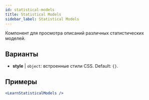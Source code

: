 ```yaml
---
id: statistical-models
title: Statistical Models
sidebar_label: Statistical Models
---
```


Компонент для просмотра описаний различных статистических моделей.

## Варианты

* __style__ | `object`: встроенные стили CSS. Default: `{}`.


## Примеры

```jsx live
<LearnStatisticalModels />
```

